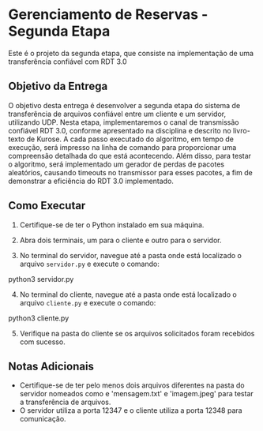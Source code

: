 # Gerenciamento de Reservas - Segunda Etapa

Este é o projeto da segunda etapa, que consiste na implementação de uma transferência confiável com RDT 3.0

## Objetivo da Entrega

O objetivo desta entrega é desenvolver a segunda etapa do sistema de transferência de arquivos confiável entre um cliente e um servidor, utilizando UDP. Nesta etapa, implementaremos o canal de transmissão confiável RDT 3.0, conforme apresentado na disciplina e descrito no livro-texto de Kurose. A cada passo executado do algoritmo, em tempo de execução, será impresso na linha de comando para proporcionar uma compreensão detalhada do que está acontecendo. Além disso, para testar o algoritmo, será implementado um gerador de perdas de pacotes aleatórios, causando timeouts no transmissor para esses pacotes, a fim de demonstrar a eficiência do RDT 3.0 implementado.

## Como Executar

1. Certifique-se de ter o Python instalado em sua máquina.

2. Abra dois terminais, um para o cliente e outro para o servidor.

3. No terminal do servidor, navegue até a pasta onde está localizado o arquivo `servidor.py` e execute o comando:

python3 servidor.py


4. No terminal do cliente, navegue até a pasta onde está localizado o arquivo `cliente.py` e execute o comando:

python3 cliente.py

5. Verifique na pasta do cliente se os arquivos solicitados foram recebidos com sucesso.

## Notas Adicionais

- Certifique-se de ter pelo menos dois arquivos diferentes na pasta do servidor nomeados como e 'mensagem.txt' e 'imagem.jpeg' para testar a transferência de arquivos.
- O servidor utiliza a porta 12347 e o cliente utiliza a porta 12348 para comunicação.
